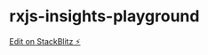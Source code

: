 # rxjs-insights-playground

[Edit on StackBlitz ⚡️](https://stackblitz.com/edit/rxjs-insights-playground)